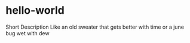 # hello-world
Short Description
Like an old sweater that gets better with time
or a june bug wet with dew
